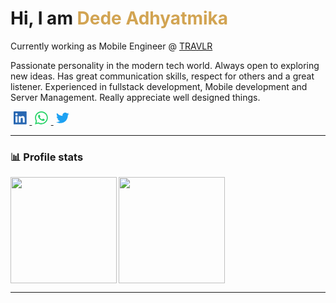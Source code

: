 <h1>Hi, I am <span style="color:rgb(210, 164, 82);">Dede Adhyatmika</span></h1>

<p>Currently working as Mobile Engineer @ <a href="https://www.10travlr.com.au/" target="_blank">TRAVLR</a></p>
<p>Passionate personality in the modern tech world. Always open to exploring new ideas. Has great communication skills, respect for others and a great listener. Experienced in fullstack development, Mobile development and Server Management. Really appreciate well designed things.</p>

<p>
  <a href="https://www.linkedin.com/in/ptdede/" rel="noreferrer" target="_blank" aria-label="linkedin website">
    <svg
      style="width: 1.3rem;margin:0 .3rem;"
      fill="#2867B2"
      whileHover={{ scale: 1.1 }}
      whileTap={{ scale: 0.9 }}
      version="1.1" x="0px" y="0px" width="32px" height="32px" viewBox="0 0 32 32" enableBackground="new 0 0 32 32">
      <path d="M30.7,0H1.3C0.6,0,0,0.6,0,1.3v29.3C0,31.4,0.6,32,1.3,32h29.3c0.7,0,1.3-0.6,1.3-1.3V1.3
              C32,0.6,31.4,0,30.7,0z M9.5,27.3H4.7V12h4.8V27.3z M7.1,9.9c-1.5,0-2.8-1.2-2.8-2.8c0-1.5,1.2-2.8,2.8-2.8c1.5,0,2.8,1.2,2.8,2.8
              C9.9,8.7,8.6,9.9,7.1,9.9z M27.3,27.3h-4.7v-7.4c0-1.8,0-4-2.5-4c-2.5,0-2.8,1.9-2.8,3.9v7.6h-4.7V12H17v2.1h0.1
              c0.6-1.2,2.2-2.5,4.5-2.5c4.8,0,5.7,3.2,5.7,7.3V27.3z"/>
    </svg>
  </a>

  <a href="tel:+6282111112365" rel="noreferrer" target="_blank" aria-label="call dede">
    <svg
      style="width: 1.3rem;margin:0 .3rem;"
      fill="#25D366"
      whileHover={{ scale: 1.1 }}
      whileTap={{ scale: 0.9 }}
      version="1.1" x="0px" y="0px" width="32px" height="32px" viewBox="0 0 32 32" enableBackground="new 0 0 32 32">
      <path d="M0.1,32l2.3-8.2c-1.4-2.4-2.1-5.1-2.1-7.9C0.2,7.1,7.3,0,16.1,0c4.2,0,8.2,1.7,11.2,4.7c3,3,4.6,7,4.6,11.2
              c0,8.7-7.1,15.9-15.9,15.9h0h0c-2.7,0-5.3-0.7-7.6-1.9L0.1,32z M8.9,26.9l0.5,0.3c2,1.2,4.3,1.8,6.7,1.8h0c7.3,0,13.2-5.9,13.2-13.2
              c0-3.5-1.4-6.8-3.9-9.3s-5.8-3.9-9.3-3.9C8.8,2.7,2.9,8.6,2.9,15.9c0,2.5,0.7,4.9,2,7l0.3,0.5l-1.3,4.9L8.9,26.9z"/>
      <path fillRule="evenodd" clipRule="evenodd" d="M12.1,9.2c-0.3-0.8-0.6-0.7-0.9-0.7c-0.2,0-0.5,0-0.8,0
              c-0.3,0-0.7,0.1-1.1,0.5C9,9.4,8,10.4,8,12.3c0,2,1.4,3.8,1.6,4.1c0.2,0.3,2.8,4.3,6.8,6c0.9,0.4,1.7,0.7,2.3,0.8
              c0.9,0.3,1.8,0.3,2.5,0.2c0.8-0.1,2.3-1,2.7-1.9c0.3-0.9,0.3-1.7,0.2-1.9c-0.1-0.2-0.4-0.3-0.8-0.5C22.9,19,21,18,20.6,17.9
              c-0.4-0.1-0.6-0.2-0.9,0.2c-0.3,0.4-1,1.3-1.3,1.6c-0.2,0.3-0.5,0.3-0.9,0.1c-0.4-0.2-1.7-0.6-3.2-2c-1.2-1.1-2-2.3-2.2-2.7
              c-0.2-0.4,0-0.6,0.2-0.8c0.2-0.2,0.4-0.5,0.6-0.7c0.2-0.2,0.3-0.4,0.4-0.7c0.1-0.3,0.1-0.5,0-0.7C13.2,12,12.4,10,12.1,9.2z"/>
    </svg>
  </a>

  <a href="https://twitter.com/ptdede" rel="noreferrer" target="_blank" aria-label="twitter website">
    <svg
      style="width: 1.3rem;margin:0 .3rem;"
      fill="#1DA1F2"
      whileHover={{ scale: 1.1 }}
      whileTap={{ scale: 0.9 }}
      version="1.1" x="0px" y="0px" width="32px" height="32px" viewBox="0 0 32 32" enableBackground="new 0 0 32 32">
      <path d="M32,6.1c-1.2,0.5-2.4,0.9-3.8,1c1.4-0.8,2.4-2.1,2.9-3.6c-1.3,0.8-2.7,1.3-4.2,1.6C25.7,3.8,24,3,22.2,3
              c-3.6,0-6.6,2.9-6.6,6.6c0,0.5,0.1,1,0.2,1.5C10.3,10.8,5.5,8.2,2.2,4.2c-0.6,1-0.9,2.1-0.9,3.3c0,2.3,1.2,4.3,2.9,5.5
              c-1.1,0-2.1-0.3-3-0.8c0,0,0,0.1,0,0.1c0,3.2,2.3,5.8,5.3,6.4c-0.6,0.1-1.1,0.2-1.7,0.2c-0.4,0-0.8,0-1.2-0.1
              c0.8,2.6,3.3,4.5,6.1,4.6c-2.2,1.8-5.1,2.8-8.2,2.8c-0.5,0-1.1,0-1.6-0.1C2.9,27.9,6.4,29,10.1,29c12.1,0,18.7-10,18.7-18.7
              c0-0.3,0-0.6,0-0.8C30,8.5,31.1,7.4,32,6.1z"/>
    </svg>
  </a>
</p>

---

### 📊 Profile stats

<img align="left" height="170em" src="https://github-readme-stats.vercel.app/api?username=ptdede&show_icons=true&title_color=fff&icon_color=79ff97&text_color=9f9f9f&bg_color=151515" />

<img height="170em" src="https://github-readme-stats.vercel.app/api/top-langs/?username=ptdede&show_icons=true&title_color=fff&icon_color=79ff97&text_color=9f9f9f&bg_color=151515&layout=compact&langs_count=7" />

---
